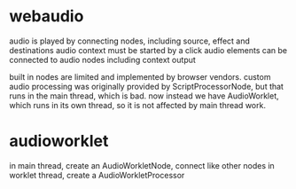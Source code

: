 
webaudio
========

audio is played by connecting nodes, including source, effect and destinations
audio context must be started by a click
audio elements can be connected to audio nodes including context output

built in nodes are limited and implemented by browser vendors. custom audio
processing was originally provided by ScriptProcessorNode, but that runs in the 
main thread, which is bad. now instead we have AudioWorklet, which runs in its
own thread, so it is not affected by main thread work.

audioworklet
===========

in main thread, create an AudioWorkletNode, connect like other nodes
in worklet thread, create a AudioWorkletProcessor